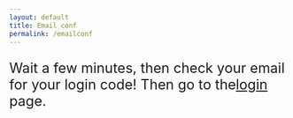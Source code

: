 ```yaml
---
layout: default
title: Email conf
permalink: /emailconf
---
```

<html>
<head>
</head>
<style>
p {
  font-color: red;
  font-size: 25px;
  size: 25px;
  }
</style>
<body>
<p>Wait a few minutes, then check your email for your login code! Then go to the<a href = "http://edify.org/login">login</a> page.</p>
</body>
</html>
